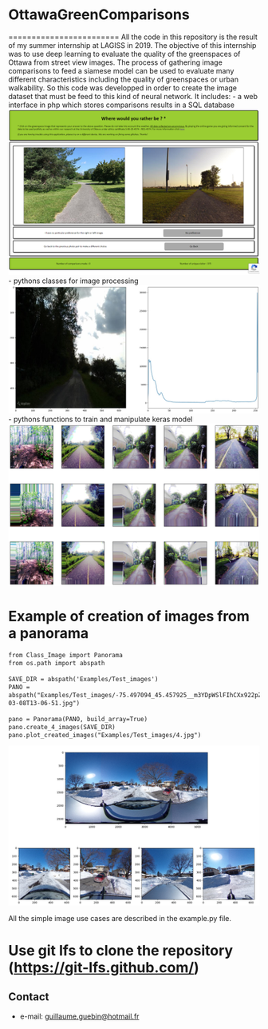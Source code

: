 # OttawaGreenComparisons
========================
All the code in this repository is the result of my summer internship at LAGISS in 2019. The objective of this internship was to use deep learning to evaluate the quality of the greenspaces of Ottawa from street view images. The process of gathering image comparisons to feed a siamese model can be used to evaluate many different characteristics including the quality of greenspaces or urban walkability. So this code was developped in order to create the image dataset that must be feed to this kind of neural network. It includes:
	- a web interface in php which stores comparisons results in a SQL database
	![Interface](/Documentation/images/web_interface.PNG)
	- pythons classes for image processing 
	![Histogramme](/Documentation/images/Histogram.jpg)
	- pythons functions to train and manipulate keras model
	![Data augmentation](/Documentation/images/augmented.png)



# Example of creation of images from a panorama
```
from Class_Image import Panorama
from os.path import abspath

SAVE_DIR = abspath('Examples/Test_images')
PANO = abspath("Examples/Test_images/-75.497094_45.457925__m3YDpWSlFIhCXx922pZLw_999_2019-03-08T13-06-51.jpg")

pano = Panorama(PANO, build_array=True)
pano.create_4_images(SAVE_DIR)
pano.plot_created_images("Examples/Test_images/4.jpg")
```
![Image creation](/Documentation/images/4_from_panos.png)

All the simple image use cases are described in the example.py file.

# Use git lfs to clone the repository (https://git-lfs.github.com/)

## Contact
* e-mail: guillaume.guebin@hotmail.fr

